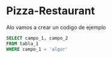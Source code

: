 # Pizza-Restaurant
Alo vamos a crear un codigo de ejemplo
```sql
SELECT campo_1, campo_2 
FROM tabla_1
WHERE campo_1 = 'algor'
```
